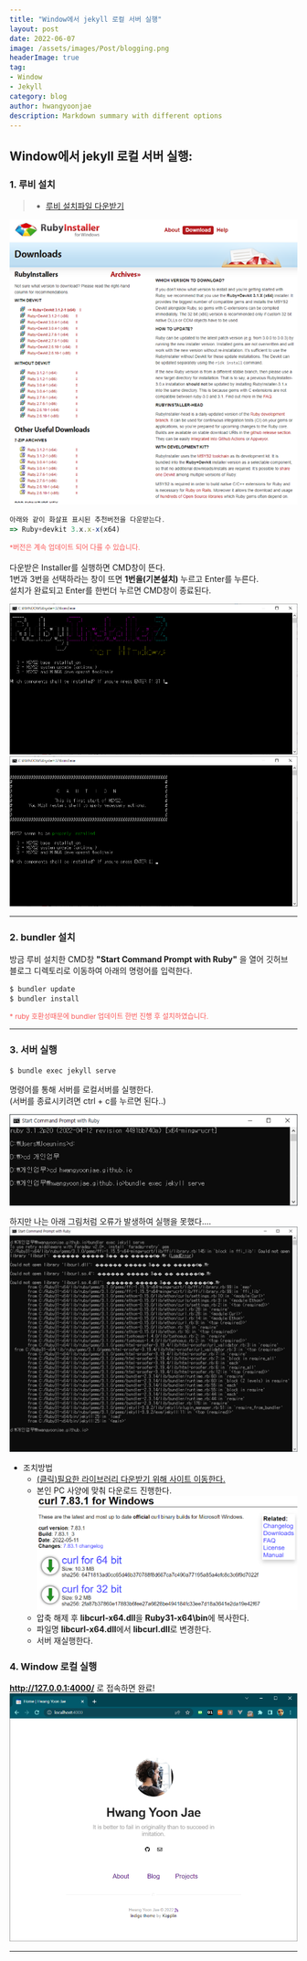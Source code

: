 ```yaml
---
title: "Window에서 jekyll 로컬 서버 실행"
layout: post
date: 2022-06-07
image: /assets/images/Post/blogging.png
headerImage: true
tag:
- Window
- Jekyll
category: blog
author: hwangyoonjae
description: Markdown summary with different options
---
```


## Window에서 jekyll 로컬 서버 실행:
### 1. 루비 설치
> * [루비 설치파일 다운받기](https://rubyinstaller.org/downloads/ "지킬테마")

![텍스트](/assets/images/local/ruby%20%EC%84%A4%EC%B9%98%ED%94%84%EB%A1%9C%EA%B7%B8%EB%9E%A8.PNG)
```javascript
아래와 같이 화살표 표시된 추천버전을 다운받는다.
=> Ruby+devkit 3.x.x-x(x64)
```
<span style="color:#FA5858; font-size:12px">*버전은 계속 업데이트 되어 다를 수 있습니다.</span>
<br><br>
다운받은 Installer를 실행하면 CMD창이 뜬다.
<br>
1번과 3번을 선택하라는 창이 뜨면 **1번을(기본설치)** 누르고 Enter를 누른다.
<br>
설치가 완료되고 Enter를 한번더 누르면 CMD창이 종료된다.
<br>

[![텍스트](/assets/images/local/ruby%20%EC%84%A4%EC%B9%98%ED%99%94%EB%A9%B4(1).png)](/assets/images/local/ruby%20%EC%84%A4%EC%B9%98%ED%99%94%EB%A9%B4(1).png)
[![텍스트](/assets/images/local/ruby%20%EC%84%A4%EC%B9%98%ED%99%94%EB%A9%B4(2).png)](/assets/images/local/ruby%20%EC%84%A4%EC%B9%98%ED%99%94%EB%A9%B4(2).png)
* * *

### 2. bundler 설치
방금 루비 설치한 CMD창 **"Start Command Prompt with Ruby"** 을 열어 깃허브 블로그 디렉토리로 이동하여 아래의 명령어를 입력한다.

```javascript
$ bundler update
$ bundler install
```

<span style="color:#FA5858; font-size:12px">* ruby 호환성때문에 bundler 업데이트 한번 진행 후 설치하였습니다.</span>

* * *

### 3. 서버 실행
```javascript
$ bundle exec jekyll serve 
```
명령어를 통해 서버를 로컬서버를 실행한다.
<br>
(서버를 종료시키려면 ctrl + c를 누르면 된다..)

[![텍스트](/assets/images/local/jekyll%20%EC%84%9C%EB%B2%84%20%EC%8B%A4%ED%96%89.PNG)](/assets/images/local/jekyll%20%EC%84%9C%EB%B2%84%20%EC%8B%A4%ED%96%89.PNG)

하지만 나는 아래 그림처럼 오류가 발생하여 실행을 못했다....
[![텍스트](/assets/images/local/jekyll%20%EC%84%9C%EB%B2%84%20%EC%8B%A4%ED%96%89%EC%95%88%EB%90%98%EB%8A%94%20%EA%B2%BD%EC%9A%B0.PNG)](/assets/images/local/jekyll%20%EC%84%9C%EB%B2%84%20%EC%8B%A4%ED%96%89%EC%95%88%EB%90%98%EB%8A%94%20%EA%B2%BD%EC%9A%B0.PNG)

* 조치방법
    + [(클릭)필요한 라이브러리 다운받기 위해 사이트 이동한다.](https://curl.se/windows/ "라이브러리")
    + 본인 PC 사양에 맞춰 다운로드 진행한다.![텍스트](/assets/images/local/%EB%9D%BC%EC%9D%B4%EB%B8%8C%EB%9F%AC%EB%A6%AC%20%EB%8B%A4%EC%9A%B4%ED%81%B4%EB%A6%AD.PNG)
    + 압축 해제 후 **libcurl-x64.dll**을 **Ruby31-x64\bin**에 복사한다.
    + 파일명 **libcurl-x64.dll**에서 **libcurl.dll**로 변경한다.
    + 서버 재실행한다.

### 4. Window 로컬 실행 
**http://127.0.0.1:4000/** 로 접속하면 완료!
![텍스트](/assets/images/local/jekyll%20%EB%A1%9C%EC%BB%AC%20%EC%8B%A4%ED%96%89%ED%99%94%EB%A9%B4.PNG)

* * *